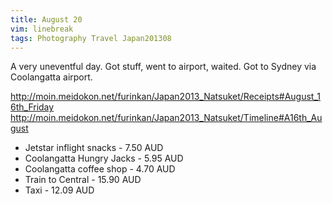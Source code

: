 ```yaml
---
title: August 20
vim: linebreak
tags: Photography Travel Japan201308
---
```


A very uneventful day. Got stuff, went to airport, waited. Got to Sydney via Coolangatta airport.

http://moin.meidokon.net/furinkan/Japan2013_Natsuket/Receipts#August_16th_Friday
http://moin.meidokon.net/furinkan/Japan2013_Natsuket/Timeline#A16th_August

* Jetstar inflight snacks - 7.50 AUD
* Coolangatta Hungry Jacks - 5.95 AUD
* Coolangatta coffee shop - 4.70 AUD
* Train to Central - 15.90 AUD
* Taxi - 12.09 AUD
